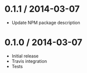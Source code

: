 
0.1.1 / 2014-03-07 
==================

 * Update NPM package description

0.1.0 / 2014-03-07
==================

 * Initial release
 * Travis integration
 * Tests

